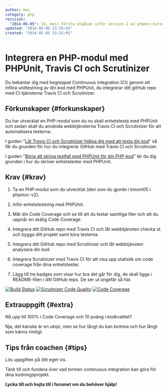 ```yaml
---
author: mos
category: php
revision:
  "2014-05-05": (A, mos) Första utgåvan inför version 2 av phpmvc-kursen.
updated: "2014-05-05 23:25:03"
created: "2014-05-05 23:25:01"
...
```

Integrera en PHP-modul med PHPUnit, Travis CI och Scrutinizer 
==================================

Du bekantar dig med begreppet Continuous integration (CI) genom att införa unittestning av din kod med PHPUnit, du integrerar ditt gitHub repo med CI-tjänsterna Travis CI och Scrutinizer.

<!--more-->



Förkunskaper {#forkunskaper}
-----------------------

Du har utvecklat en PHP-modul som du nu skall enhetstesta med PHPUnit och sedan skall du använda webbtjänsterna Travis CI och Scrutinizer för att automatisera testerna.

I guiden "[Låt Travis CI och Scrutinizer hjälpa dig med att testa din kod](kunskap/lat-travis-ci-och-scrutinizer-hjalpa-dig-med-att-testa-din-kod)" så får du grunden för hur du integrerar GitHub med Travis CI och Scrutinizer.

I guiden "[Börja att skriva testfall med PHPUnit för din PHP-kod](kunskap/borja-att-skriva-testfall-med-phpunit-for-din-php-kod)" lär du dig grunden i hur du skriver enhetstester med PHPUnit.



Krav {#krav}
-----------------------

1. Ta en PHP-modul som du utvecklat (den som du gjorde i kmom05 i phpmvc-v2).

2. Inför enhetstestning med PHPUnit.

3. Mät din Code Coverage och se till att du testar samtliga filer och att du uppnår en skälig Code Coverage.

4. Integrera ditt GitHub repo med Travis CI och låt webbtjänsten checka ut och bygga ditt projekt samt köra testerna.

5. Integrera ditt GitHub repo med Scrutinizer och låt webbtjänsten analysera din kod.

6. Integrera Scrutinizer med Travis CI för att visa upp statistik om code coverage från dina enhetstester.

7. Lägg till tre badges som visar hur bra det går för dig, de skall ligga i README-filen i ditt GitHub repo. De ser ut ungefär så här.

[![Build Status](https://travis-ci.org/mosbth/mumin.svg?branch=master)](https://travis-ci.org/mosbth/mumin)
[![Scrutinizer Code Quality](https://scrutinizer-ci.com/g/mosbth/mumin/badges/quality-score.png?s=d21644feafabef69d88645aab4f6f477c4cf7a53)](https://scrutinizer-ci.com/g/mosbth/mumin/)
[![Code Coverage](https://scrutinizer-ci.com/g/mosbth/mumin/badges/coverage.png?s=b166bd5ee057fe14a53b3b3fd10d5668708949b3)](https://scrutinizer-ci.com/g/mosbth/mumin/)



Extrauppgift {#extra}
-----------------------

Nå upp till 100% i Code Coverage och 10 poäng i kodkvalitet?

Nja, det kanske är en utopi, men se hur långt du kan komma och hur långt som känns rimligt.



Tips från coachen {#tips}
-----------------------

Lös uppgiften på ditt eget vis.

Tänk till och fundera över vad termen continuous integration kan göra för dina kodningsprojekt.

**Lycka till och hojta till i forumet om du behöver hjälp!**




